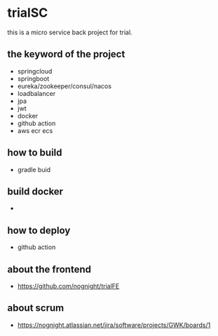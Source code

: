 # trialSC
this is a micro service back project for trial.

## the keyword of the project
- springcloud
- springboot
- eureka/zookeeper/consul/nacos
- loadbalancer
- jpa
- jwt
- docker
- github action
- aws ecr ecs
## how to build
- gradle buid

## build docker
- 

## how to deploy
- github action

## about the frontend 
- https://github.com/nognight/trialFE

## about scrum
- https://nognight.atlassian.net/jira/software/projects/GWK/boards/1
  
